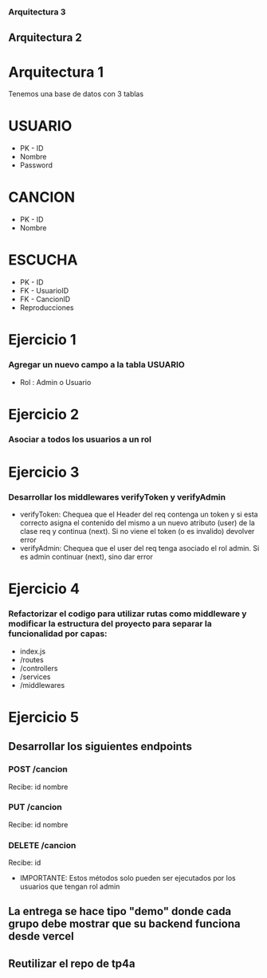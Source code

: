 
### Arquitectura 3

## Arquitectura 2

# Arquitectura 1

Tenemos una base de datos con 3 tablas

# USUARIO
* PK - ID
* Nombre
* Password

# CANCION
* PK - ID
* Nombre


# ESCUCHA
* PK - ID
* FK - UsuarioID
* FK - CancionID
* Reproducciones


# Ejercicio 1

### Agregar un nuevo campo a la tabla USUARIO
* Rol : Admin o Usuario


# Ejercicio 2

### Asociar a todos los usuarios a un rol


# Ejercicio 3

###  Desarrollar los middlewares verifyToken y verifyAdmin
* verifyToken: Chequea que el Header del req contenga un token y si esta correcto asigna el contenido del mismo a un nuevo atributo (user) de la clase req y continua (next). Si no viene el token (o es invalido) devolver error
* verifyAdmin: Chequea que el user del req tenga asociado el rol admin. Si es admin continuar (next), sino dar error

  
# Ejercicio 4

###  Refactorizar el codigo para utilizar rutas como middleware y modificar la estructura del proyecto para separar la funcionalidad por capas:
* index.js
* /routes
* /controllers
* /services
* /middlewares


# Ejercicio 5

## Desarrollar los siguientes endpoints

### POST /cancion
Recibe:
id
nombre

### PUT /cancion
Recibe:
id
nombre

### DELETE /cancion
Recibe:
id

* IMPORTANTE: Estos métodos solo pueden ser ejecutados por los usuarios que tengan rol admin


## La entrega se hace tipo "demo" donde cada grupo debe mostrar que su backend funciona desde vercel
## Reutilizar el repo de tp4a 
